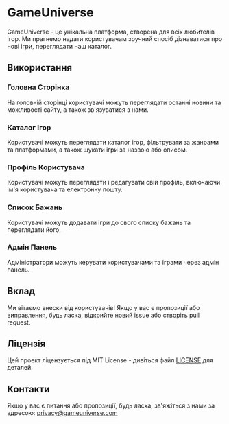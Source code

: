 # GameUniverse

GameUniverse - це унікальна платформа, створена для всіх любителів ігор. Ми прагнемо надати користувачам зручний спосіб дізнаватися про нові ігри, переглядати наш каталог.

## Використання

### Головна Сторінка

На головній сторінці користувачі можуть переглядати останні новини та можливості сайту, а також зв'язуватися з нами.

### Каталог Ігор

Користувачі можуть переглядати каталог ігор, фільтрувати за жанрами та платформами, а також шукати ігри за назвою або описом.

### Профіль Користувача

Користувачі можуть переглядати і редагувати свій профіль, включаючи ім'я користувача та електронну пошту.

### Список Бажань

Користувачі можуть додавати ігри до свого списку бажань та переглядати його.

### Адмін Панель

Адміністратори можуть керувати користувачами та іграми через адмін панель.

## Вклад

Ми вітаємо внески від користувачів! Якщо у вас є пропозиції або виправлення, будь ласка, відкрийте новий issue або створіть pull request.

## Ліцензія

Цей проект ліцензується під MIT License - дивіться файл [LICENSE](LICENSE) для деталей.

## Контакти

Якщо у вас є питання або пропозиції, будь ласка, зв'яжіться з нами за адресою: privacy@gameuniverse.com
